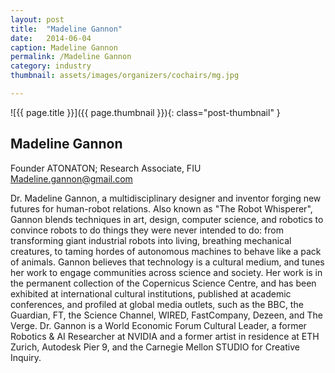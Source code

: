 ```yaml
---
layout: post
title:  "Madeline Gannon"
date:   2014-06-04
caption: Madeline Gannon
permalink: /Madeline Gannon
category: industry
thumbnail: assets/images/organizers/cochairs/mg.jpg

---
```

![{{ page.title }}]({{ page.thumbnail }}){: class="post-thumbnail" }

## Madeline Gannon
Founder ATONATON; Research Associate, FIU
Madeline.gannon@gmail.com

Dr. Madeline Gannon, a multidisciplinary designer and inventor forging new futures for human-robot relations. Also known as "The Robot Whisperer", Gannon blends techniques in art, design, computer science, and robotics to convince robots to do things they were never intended to do: from transforming giant industrial robots into living, breathing mechanical creatures, to taming hordes of autonomous machines to behave like a pack of animals. Gannon believes that technology is a cultural medium, and tunes her work to engage communities across science and society. Her work is in the permanent collection of the Copernicus Science Centre, and has been exhibited at international cultural institutions, published at academic conferences, and profiled at global media outlets, such as the BBC, the Guardian, FT, the Science Channel, WIRED, FastCompany, Dezeen, and The Verge. Dr. Gannon is a World Economic Forum Cultural Leader, a former Robotics & AI Researcher at NVIDIA and a former artist in residence at ETH Zurich, Autodesk Pier 9, and the Carnegie Mellon STUDIO for Creative Inquiry.